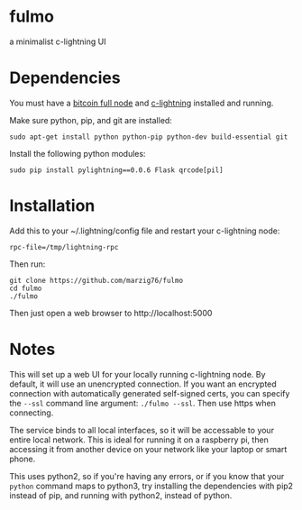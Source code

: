 # fulmo
a minimalist c-lightning UI

Dependencies
============

You must have a [bitcoin full node](https://github.com/bitcoin/bitcoin) and [c-lightning](https://github.com/ElementsProject/lightning) installed and running.

Make sure python, pip, and git are installed:

```shell
sudo apt-get install python python-pip python-dev build-essential git
```

Install the following python modules:
```shell
sudo pip install pylightning==0.0.6 Flask qrcode[pil]
```

Installation
============

Add this to your ~/.lightning/config file and restart your c-lightning node:
```shell
rpc-file=/tmp/lightning-rpc
```

Then run:

```shell
git clone https://github.com/marzig76/fulmo
cd fulmo
./fulmo
```

Then just open a web browser to http://localhost:5000

Notes
============
This will set up a web UI for your locally running c-lightning node.  By default, it will use an unencrypted connection.  If you want an encrypted connection with automatically generated self-signed certs, you can specify the ```--ssl``` command line argument: ```./fulmo --ssl```.  Then use https when connecting.

The service binds to all local interfaces, so it will be accessable to your entire local network.  This is ideal for running it on a raspberry pi, then accessing it from another device on your network like your laptop or smart phone.

This uses python2, so if you're having any errors, or if you know that your `python` command maps to python3, try installing the dependencies with pip2 instead of pip, and running with python2, instead of python.
